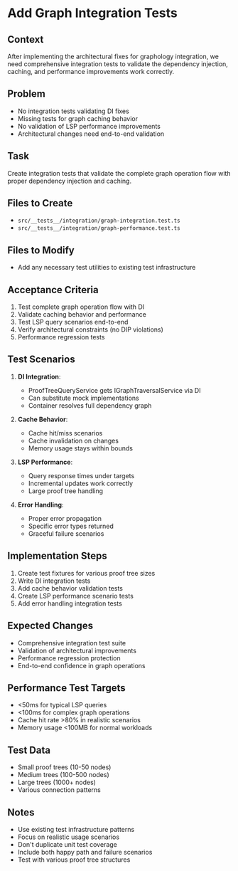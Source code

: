 # Add Graph Integration Tests

## Context
After implementing the architectural fixes for graphology integration, we need comprehensive integration tests to validate the dependency injection, caching, and performance improvements work correctly.

## Problem
- No integration tests validating DI fixes
- Missing tests for graph caching behavior
- No validation of LSP performance improvements
- Architectural changes need end-to-end validation

## Task
Create integration tests that validate the complete graph operation flow with proper dependency injection and caching.

## Files to Create
- `src/__tests__/integration/graph-integration.test.ts`
- `src/__tests__/integration/graph-performance.test.ts`

## Files to Modify
- Add any necessary test utilities to existing test infrastructure

## Acceptance Criteria
1. Test complete graph operation flow with DI
2. Validate caching behavior and performance
3. Test LSP query scenarios end-to-end
4. Verify architectural constraints (no DIP violations)
5. Performance regression tests

## Test Scenarios
1. **DI Integration**: 
   - ProofTreeQueryService gets IGraphTraversalService via DI
   - Can substitute mock implementations
   - Container resolves full dependency graph

2. **Cache Behavior**:
   - Cache hit/miss scenarios
   - Cache invalidation on changes
   - Memory usage stays within bounds

3. **LSP Performance**:
   - Query response times under targets
   - Incremental updates work correctly
   - Large proof tree handling

4. **Error Handling**:
   - Proper error propagation
   - Specific error types returned
   - Graceful failure scenarios

## Implementation Steps
1. Create test fixtures for various proof tree sizes
2. Write DI integration tests
3. Add cache behavior validation tests
4. Create LSP performance scenario tests
5. Add error handling integration tests

## Expected Changes
- Comprehensive integration test suite
- Validation of architectural improvements
- Performance regression protection
- End-to-end confidence in graph operations

## Performance Test Targets
- <50ms for typical LSP queries
- <100ms for complex graph operations
- Cache hit rate >80% in realistic scenarios
- Memory usage <100MB for normal workloads

## Test Data
- Small proof trees (10-50 nodes)
- Medium trees (100-500 nodes)
- Large trees (1000+ nodes)
- Various connection patterns

## Notes
- Use existing test infrastructure patterns
- Focus on realistic usage scenarios
- Don't duplicate unit test coverage
- Include both happy path and failure scenarios
- Test with various proof tree structures